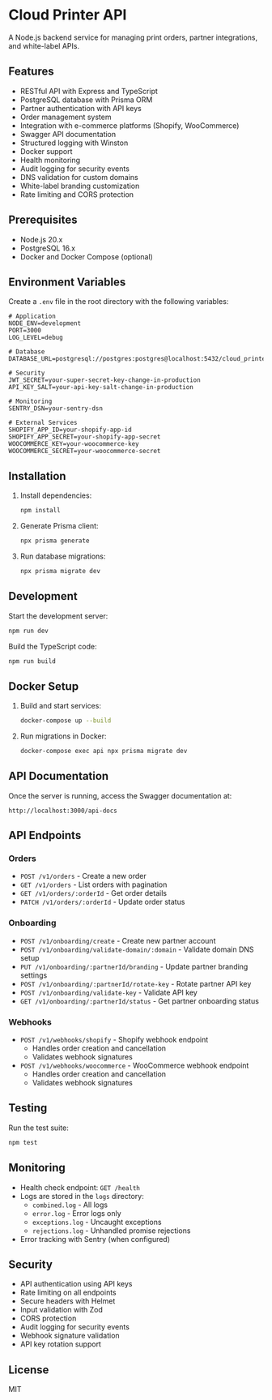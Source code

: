 # Cloud Printer API

A Node.js backend service for managing print orders, partner integrations, and white-label APIs.

## Features

- RESTful API with Express and TypeScript
- PostgreSQL database with Prisma ORM
- Partner authentication with API keys
- Order management system
- Integration with e-commerce platforms (Shopify, WooCommerce)
- Swagger API documentation
- Structured logging with Winston
- Docker support
- Health monitoring
- Audit logging for security events
- DNS validation for custom domains
- White-label branding customization
- Rate limiting and CORS protection

## Prerequisites

- Node.js 20.x
- PostgreSQL 16.x
- Docker and Docker Compose (optional)

## Environment Variables

Create a `.env` file in the root directory with the following variables:

```env
# Application
NODE_ENV=development
PORT=3000
LOG_LEVEL=debug

# Database
DATABASE_URL=postgresql://postgres:postgres@localhost:5432/cloud_printer

# Security
JWT_SECRET=your-super-secret-key-change-in-production
API_KEY_SALT=your-api-key-salt-change-in-production

# Monitoring
SENTRY_DSN=your-sentry-dsn

# External Services
SHOPIFY_APP_ID=your-shopify-app-id
SHOPIFY_APP_SECRET=your-shopify-app-secret
WOOCOMMERCE_KEY=your-woocommerce-key
WOOCOMMERCE_SECRET=your-woocommerce-secret
```

## Installation

1. Install dependencies:
   ```bash
   npm install
   ```

2. Generate Prisma client:
   ```bash
   npx prisma generate
   ```

3. Run database migrations:
   ```bash
   npx prisma migrate dev
   ```

## Development

Start the development server:
```bash
npm run dev
```

Build the TypeScript code:
```bash
npm run build
```

## Docker Setup

1. Build and start services:
   ```bash
   docker-compose up --build
   ```

2. Run migrations in Docker:
   ```bash
   docker-compose exec api npx prisma migrate dev
   ```

## API Documentation

Once the server is running, access the Swagger documentation at:
```
http://localhost:3000/api-docs
```

## API Endpoints

### Orders

- `POST /v1/orders` - Create a new order
- `GET /v1/orders` - List orders with pagination
- `GET /v1/orders/:orderId` - Get order details
- `PATCH /v1/orders/:orderId` - Update order status

### Onboarding

- `POST /v1/onboarding/create` - Create new partner account
- `POST /v1/onboarding/validate-domain/:domain` - Validate domain DNS setup
- `PUT /v1/onboarding/:partnerId/branding` - Update partner branding settings
- `POST /v1/onboarding/:partnerId/rotate-key` - Rotate partner API key
- `POST /v1/onboarding/validate-key` - Validate API key
- `GET /v1/onboarding/:partnerId/status` - Get partner onboarding status

### Webhooks

- `POST /v1/webhooks/shopify` - Shopify webhook endpoint
  - Handles order creation and cancellation
  - Validates webhook signatures
- `POST /v1/webhooks/woocommerce` - WooCommerce webhook endpoint
  - Handles order creation and cancellation
  - Validates webhook signatures

## Testing

Run the test suite:
```bash
npm test
```

## Monitoring

- Health check endpoint: `GET /health`
- Logs are stored in the `logs` directory:
  - `combined.log` - All logs
  - `error.log` - Error logs only
  - `exceptions.log` - Uncaught exceptions
  - `rejections.log` - Unhandled promise rejections
- Error tracking with Sentry (when configured)

## Security

- API authentication using API keys
- Rate limiting on all endpoints
- Secure headers with Helmet
- Input validation with Zod
- CORS protection
- Audit logging for security events
- Webhook signature validation
- API key rotation support

## License

MIT 